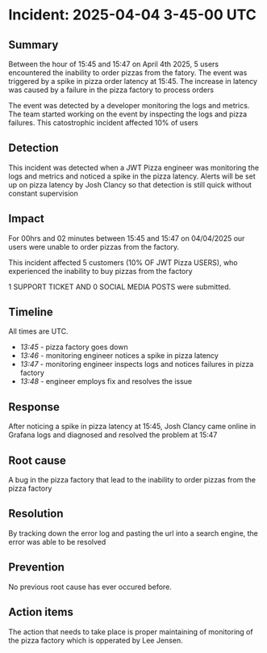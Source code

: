 # Incident: 2025-04-04 3-45-00 UTC

## Summary

Between the hour of 15:45 and 15:47 on April 4th 2025, 5 users encountered the inability to order pizzas from the fatory. The event was triggered by a spike in pizza order latency at 15:45. The increase in latency was caused by a failure in the pizza factory to process orders

The event was detected by a developer monitoring the logs and metrics. The team started working on the event by inspecting the logs and pizza failures. This catostrophic incident affected 10% of users

## Detection

This incident was detected when a JWT Pizza engineer was monitoring the logs and metrics and noticed a spike in the pizza latency. Alerts will be set up on pizza latency by Josh Clancy so that detection is still quick without constant supervision

## Impact

For 00hrs and 02 minutes between 15:45 and 15:47 on 04/04/2025 our users were unable to order pizzas from the factory. 

This incident affected 5 customers (10% OF JWT Pizza USERS), who experienced the inability to buy pizzas from the factory

1 SUPPORT TICKET AND 0 SOCIAL MEDIA POSTS were submitted.

## Timeline

All times are UTC.

- _13:45_ - pizza factory goes down
- _13:46_ - monitoring engineer notices a spike in pizza latency
- _13:47_ - monitoring engineer inspects logs and notices failures in pizza factory
- _13:48_ - engineer employs fix and resolves the issue

## Response

After noticing a spike in pizza latency at 15:45, Josh Clancy came online in Grafana logs and diagnosed and resolved the problem at 15:47

## Root cause

A bug in the pizza factory that lead to the inability to order pizzas from the pizza factory

## Resolution

By tracking down the error log and pasting the url into a search engine, the error was able to be resolved

## Prevention

No previous root cause has ever occured before. 

## Action items

The action that needs to take place is proper maintaining of monitoring of the pizza factory which is opperated by Lee Jensen.

